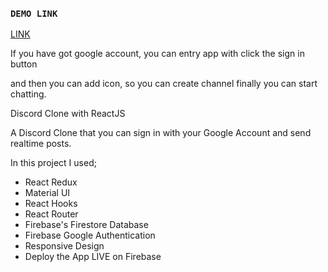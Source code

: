### `DEMO LINK`
[LINK](https://discord-clone-redux-96ae2.web.app/)

If you have got google account, you can entry app with click the sign in button 

and then you can add icon, so you can create channel finally you can start chatting. 


Discord Clone with ReactJS


A Discord Clone that you can sign in with your Google Account and send realtime posts.

In this project I used;
- React Redux
- Material UI
- React Hooks
- React Router
- Firebase's Firestore Database
- Firebase Google Authentication 
- Responsive Design
- Deploy the App LIVE on Firebase


